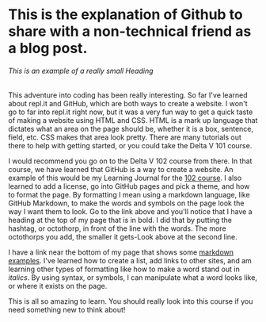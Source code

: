 # This is the explanation of Github to share with a non-technical friend as a blog post.


###### This is an example of a really small Heading


This adventure into coding has been really interesting. So far I've learned about repl.it and GitHub, which are both ways to create a website. I won't go to far into repl.it right now, but it was a very fun way to get a quick taste of making a website using HTML and CSS. HTML is a mark up language that dictates what an area on the page should be, whether it is a box, sentence, field, etc. CSS makes that area look pretty. There are many tutorials out there to help with getting started, or you could take the Delta V 101 course.



I would recommend you go on to the Delta V 102 course from there. In that course, we have learned that GitHub is a way to create a website. An example of this would be my Learning Journal for the [102 course](https://bethorth3.github.io/learning-journal/). I also learned to add a license, go into GitHub pages and pick a theme, and how to format the page. By formatting I mean using a markdown language, like GitHub Markdown, to make the words and symbols on the page look the way I want them to look. Go to the link above and you'll notice that I have a heading at the top of my page that is in bold. I did that by putting the hashtag, or octothorp, in front of the line with the words. The more octothorps you add, the smaller it gets-Look above at the second line. 



I have a link near the bottom of my page that shows some [markdown examples](https://bethorth3.github.io/learning-journal/markdown-examples.html). I've learned how to create a list, add links to other sites,  and am learning other types of formatting like how to make a word stand out in *italics*. By using syntax, or symbols, I can manipulate what a word looks like, or where it exists on the page. 



This is all so amazing to learn. You should really look into this course if you need something new to think about!
